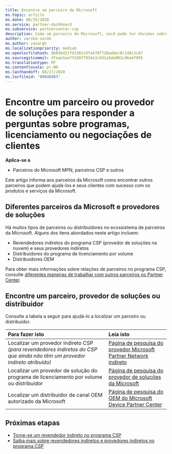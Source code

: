 ```yaml
---
title: Encontre um parceiro da Microsoft
ms.topic: article
ms.date: 08/25/2020
ms.service: partner-dashboard
ms.subservice: partnercenter-csp
description: Como um parceiro da Microsoft, você pode ter dúvidas sobre como ajudar seus clientes ou programas específicos. Encontre outros parceiros que possam ajudar.
author: varsha-sarah
ms.author: vavargh
ms.localizationpriority: medium
ms.openlocfilehash: 8b056d21fd1581c9fa478f720addec0c1d4c3c87
ms.sourcegitcommit: 4feae1ea7fd3077934e3c931a5de801c96a4f995
ms.translationtype: MT
ms.contentlocale: pt-BR
ms.lasthandoff: 08/27/2020
ms.locfileid: "89040983"
---
```

# <a name="find-a-partner-or-solution-provider-to-answer-questions-about-programs-licensing-or-customer-deals"></a>Encontre um parceiro ou provedor de soluções para responder a perguntas sobre programas, licenciamento ou negociações de clientes 

**Aplica-se a**

- Parceiros do Microsoft MPN, parceiros CSP e outros

Este artigo informa aos parceiros da Microsoft como encontrar outros parceiros que podem ajudá-los e seus clientes com sucesso com os produtos e serviços da Microsoft.

## <a name="different-microsoft-partners-and-solution-providers"></a>Diferentes parceiros da Microsoft e provedores de soluções

Há muitos tipos de parceiros ou distribuidores no ecossistema de parceiros da Microsoft. Alguns dos itens abordados neste artigo incluem:

- Revendedores indiretos do programa CSP (provedor de soluções na nuvem) e seus provedores indiretos
- Distribuidores do programa de licenciamento por volume
- Distribuidores OEM

Para obter mais informações sobre relações de parceiros no programa CSP, consulte [diferentes maneiras de trabalhar com outros parceiros no Partner Center](work-with-other-partners.md).

## <a name="find-a-partner-solution-provider-or-distributor"></a>Encontre um parceiro, provedor de soluções ou distribuidor

Consulte a tabela a seguir para ajudá-lo a localizar um parceiro ou distribuidor.

|Para fazer isto  | Leia isto  |
|:------------------|:--------------- |
|Localizar um provedor indireto CSP *(para revendedores indiretos do CSP que ainda não têm um provedor indireto atribuído)* | [Página de pesquisa do provedor Microsoft Partner Network indireto](https://partner.microsoft.com/membership/cloud-solution-provider/find-a-provider)  |
|Localizar um provedor de solução do programa de licenciamento por volume ou distribuidor  | [Página de pesquisa do provedor de soluções da Microsoft](https://www.microsoft.com/solution-providers/home)  |
|Localizar um distribuidor de canal OEM autorizado da Microsoft  | [Página de pesquisa do OEM do Microsoft Device Partner Center](https://devicepartner.microsoft.com/connect/distributor)  |

## <a name="next-steps"></a>Próximas etapas

- [Torne-se um revendedor indireto no programa CSP](https://partner.microsoft.com/licensing)
- [Saiba mais sobre revendedores indiretos e provedores indiretos no programa CSP](work-with-other-partners.md)